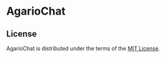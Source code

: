 AgarioChat
========================================================================
[1]: https://github.com/electronoob/agarmods/blob/master/LICENSE

License
------------------------------------------------------------------------
AgarioChat is distributed under the terms of the [MIT License][1].
